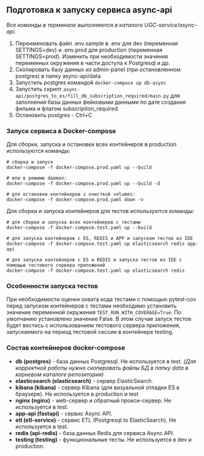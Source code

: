 ## Подготовка к запуску сервиса async-api

_Все команды в терминале выполняются в каталоге UGC-service/async-api._

1. Переименовать файл .env.sample в .env для dev (переменная SETTINGS=dev) и .env.prod для production (переменная SETTINGS=prod). 
Изменить при необходимости значения переменных окружения в части доступа к Postgresql и др. 
2. Скопировать базу данных из admin-panel (при остановленном postgres) в папку async-api/data
3. Запустить postgres командой `docker-compose up db-async`
4. Запустить скрипт `async-api/postgres_to_es/fill_db_subscription_required/main.py` для заполнения базы данных фейковыми данными по дате создания фильма и флагом subscription_required.
5. Остановить postgres - Ctrl+C

### Запуск сервиса в Docker-compose
Для сборки, запуска и остановки всех контейнеров в production используются команды:

```shell
# сборка и запуск
docker-compose -f docker-compose.prod.yaml up --build

# или в режиме daemon:
docker-compose -f docker-compose.prod.yaml up --build -d

# для остановки контейнеров с очисткой volumes:
docker-compose -f docker-compose.prod.yaml down -v
```

Для сборки и запуска контейнеров для тестов используются команды:

```shell
# для сборки и запуска всех контейнеров с тестами
docker-compose -f docker-compose.test.yaml up --build

# для запуска контейнеров с ES, REDIS и APP и запуском тестов из IDE
docker-compose -f docker-compose.test.yaml up elasticsearch redis app-api

# для запуска контейнеров с ES и REDIS и запуска тестов из IDE c помощью тестового сервера приложений
docker-compose -f docker-compose.test.yaml up elasticsearch redis 
```
### Особенности запуска тестов
При необходимости оценки охвата кода тестами c помощью pytest-cov перед запуском контейнеров с тестами необходимо 
установить значение переменной окружения `TEST_RUN_WITH_COVERAGE=True`. По умолчанию установлено значение False.
В этом случае запуск тестов будет вестись с использованием тестового сервера приложения, запускаемого на 
период тестовой сессии в контейнере testing.
### Состав контейнеров docker-compose

- **db (postgres)** - база данных Postgresql. Не используется в test. *(Для корректной работы нужно скопировать файлы БД в папку data в корневом каталоге репозитория)*
- **elasticsearch (elasticsearch)** - сервер ElasticSearch.
- **kibana (kibana)** - сервер Kibana (для визуальной отладки ES в браузере). Не используется в production и test
- **nginx (nginx)** - web-сервер и обратный прокси-сервер. Не используется в test.
- **app-api (fastapi)** - сервис Async API.
- **etl (etl-service)** - сервис ETL (Postgresql to ElasticSearch). Не используется в test.
- **redis (api-redis)** - база данных Redis для сервиса Async API.
- **testing (testing)** - функциональные тесты. Не используется в dev и production.
